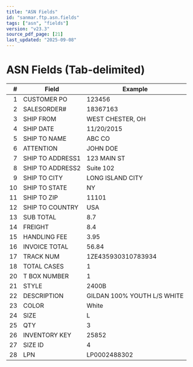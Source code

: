 ```yaml
---
title: "ASN Fields"
id: "sanmar.ftp.asn.fields"
tags: ["asn", "fields"]
version: "v23.3"
source_pdf_page: [21]
last_updated: "2025-09-08"
---
```


# ASN Fields (Tab-delimited)

| # | Field | Example |
|---:|---|---|
| 1 | CUSTOMER PO | 123456 |
| 2 | SALESORDER# | 18367163 |
| 3 | SHIP FROM | WEST CHESTER, OH |
| 4 | SHIP DATE | 11/20/2015 |
| 5 | SHIP TO NAME | ABC CO |
| 6 | ATTENTION | JOHN DOE |
| 7 | SHIP TO ADDRESS1 | 123 MAIN ST |
| 8 | SHIP TO ADDRESS2 | Suite 102 |
| 9 | SHIP TO CITY | LONG ISLAND CITY |
| 10 | SHIP TO STATE | NY |
| 11 | SHIP TO ZIP | 11101 |
| 12 | SHIP TO COUNTRY | USA |
| 13 | SUB TOTAL | 8.7 |
| 14 | FREIGHT | 8.4 |
| 15 | HANDLING FEE | 3.95 |
| 16 | INVOICE TOTAL | 56.84 |
| 17 | TRACK NUM | 1ZE435930310783934 |
| 18 | TOTAL CASES | 1 |
| 20 | T BOX NUMBER | 1 |
| 21 | STYLE | 2400B |
| 22 | DESCRIPTION | GILDAN 100% YOUTH L/S WHITE |
| 23 | COLOR | White |
| 24 | SIZE | L |
| 25 | QTY | 3 |
| 26 | INVENTORY KEY | 25852 |
| 27 | SIZE ID | 4 |
| 28 | LPN | LP0002488302 |
